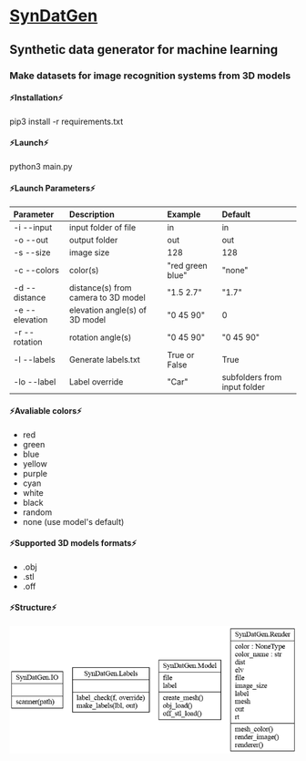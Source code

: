 # [SynDatGen](https://syndatgen.org)
## Synthetic data generator for machine learning
### Make datasets for image recognition systems from 3D models

<!--
**SynDatGen/SynDatGen** is a ✨ _special_ ✨ repository because its `README.md` (this file) appears on your GitHub profile.

Here are some ideas to get you started:

- 🔭 I’m currently working on ...
- 🌱 I’m currently learning ...
- 👯 I’m looking to collaborate on ...
- 🤔 I’m looking for help with ...
- 💬 Ask me about ...
- 📫 How to reach me: ...
- 😄 Pronouns: ...
- ⚡ Fun fact: ...
-->
#### ⚡Installation⚡
pip3 install -r requirements.txt

#### ⚡Launch⚡
python3 main.py

#### ⚡Launch Parameters⚡
|Parameter|Description|Example|Default|
|:---------|:---------|:------|:------|
|-i --input|input folder of file|in|in|
|-o --out|output folder|out|out|
|-s --size|image size|128|128|
|-c --colors|color(s)|"red green blue"|"none"|
|-d --distance|distance(s) from camera to 3D model|"1.5 2.7"|"1.7"|
|-e --elevation|elevation angle(s) of 3D model|"0 45 90"|0|
|-r --rotation|rotation angle(s)|"0 45 90"|"0 45 90"|
|-l --labels|Generate labels.txt|True or False|True| 
|-lo --label|Label override|"Car"|subfolders from input folder|

#### ⚡Avaliable colors⚡
* red   
* green
* blue
* yellow
* purple
* cyan
* white
* black
* random
* none (use model's default)

#### ⚡Supported 3D models formats⚡
* .obj
* .stl
* .off

#### ⚡Structure⚡
![classes](https://github.com/SynDatGen/SynDatGen/blob/main/classes_SynDatGen.png)
